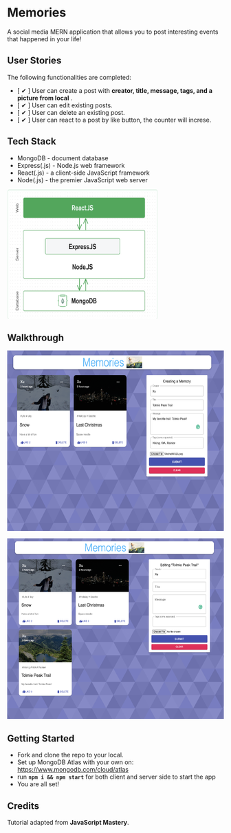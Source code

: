# Memories

A social media MERN application that allows you to post interesting events that happened in your life!

## User Stories

The following functionalities are completed:

- [ ✔ ] User can create a post with **creator, title, message, tags, and a picture from local** .
- [ ✔ ] User can edit existing posts.
- [ ✔ ] User can delete an existing post. 
- [ ✔ ] User can react to a post by like button, the counter will increse.

## Tech Stack

- MongoDB - document database
- Express(.js) - Node.js web framework
- React(.js) - a client-side JavaScript framework
- Node(.js) - the premier JavaScript web server

<p align="left">
  <img height="300" width="350" src="pic/Screen Shot 2020-12-27 at 10.15.12 PM.png"/>
</p>

## Walkthrough

<p align="left">
  <img height="420" width="550" src="pic/before.png"/>
</p>


<p align="left">
  <img height="420" width="550" src="pic/after.png"/>
</p>

## Getting Started
- Fork and clone the repo to your local.
- Set up MongoDB Atlas with your own on: https://www.mongodb.com/cloud/atlas 
- run  **`npm i && npm start`** for both client and server side to start the app
- You are all set!

## Credits
Tutorial adapted from **JavaScript Mastery**.

